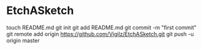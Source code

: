 EtchASketch
===========
touch README.md
git init
git add README.md
git commit -m "first commit"
git remote add origin https://github.com/Vigilz/EtchASketch.git
git push -u origin master
